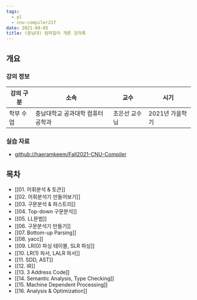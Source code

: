 ```yaml
---
tags:
  - pl
  - cnu-compiler21f
date: 2021-09-05
title: (충남대) 컴파일러 개론 강의록
---
```

## 개요

### 강의 정보

| 강의 구분 | 소속 | 교수 | 시기 |
| --- | --- | --- | --- |
| 학부 수업 | 충남대학교 공과대학 컴퓨터공학과 | 조은선 교수님 | 2021년 가을학기 |

### 실습 자료

- [github://haeramkeem/Fall2021-CNU-Compiler](https://github.com/haeramkeem/Fall2021-CNU-Compiler)

## 목차

- [[01. 어휘분석 & 토큰]]
- [[02. 어휘분석기 만들어보기]]
- [[03. 구문분석 & 파스트리]]
- [[04. Top-down 구문분석]]
- [[05. LL문법]]
- [[06. 구문분석기 만들기]]
- [[07. Bottom-up Parsing]]
- [[08. yacc]]
- [[09. LR(0) 파싱 테이블,  SLR 파싱]]
- [[10. LR(1) 파서,  LALR 파서]]
- [[11. SDD, AST]]
- [[12. IR]]
- [[13. 3 Address Code]]
- [[14. Semantic Analysis, Type Checking]]
- [[15. Machine Dependent Processing]]
- [[16. Analysis & Optimization]]